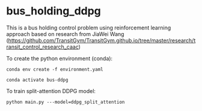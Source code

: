 # bus_holding_ddpg

This is a bus holding control problem using reinforcement learning approach based on research from JiaWei Wang 
(https://github.com/TransitGym/TransitGym.github.io/tree/master/research/transit_control_research_caac)

To create the python environment (conda):
```
conda env create -f environment.yaml

conda activate bus-ddpg
```

To train split-attention DDPG model:

```
python main.py ---model=ddpg_split_attention
```


